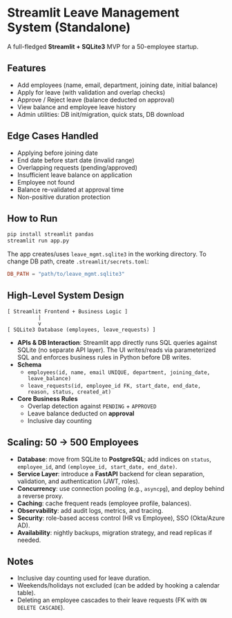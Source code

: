 # Streamlit Leave Management System (Standalone)

A full-fledged **Streamlit + SQLite3** MVP for a 50-employee startup.

## Features
- Add employees (name, email, department, joining date, initial balance)
- Apply for leave (with validation and overlap checks)
- Approve / Reject leave (balance deducted on approval)
- View balance and employee leave history
- Admin utilities: DB init/migration, quick stats, DB download

## Edge Cases Handled
- Applying before joining date
- End date before start date (invalid range)
- Overlapping requests (pending/approved)
- Insufficient leave balance on application
- Employee not found
- Balance re-validated at approval time
- Non-positive duration protection

## How to Run
```bash
pip install streamlit pandas
streamlit run app.py
```
The app creates/uses `leave_mgmt.sqlite3` in the working directory. To change DB path, create `.streamlit/secrets.toml`:
```toml
DB_PATH = "path/to/leave_mgmt.sqlite3"
```

## High-Level System Design
```
[ Streamlit Frontend + Business Logic ]
          |
          v
[ SQLite3 Database (employees, leave_requests) ]
```

- **APIs & DB Interaction**: Streamlit app directly runs SQL queries against SQLite (no separate API layer). The UI writes/reads via parameterized SQL and enforces business rules in Python before DB writes.
- **Schema**
  - `employees(id, name, email UNIQUE, department, joining_date, leave_balance)`
  - `leave_requests(id, employee_id FK, start_date, end_date, reason, status, created_at)`
- **Core Business Rules**
  - Overlap detection against `PENDING` + `APPROVED`
  - Leave balance deducted on **approval**
  - Inclusive day counting

## Scaling: 50 → 500 Employees
- **Database**: move from SQLite to **PostgreSQL**; add indices on `status`, `employee_id`, and `(employee_id, start_date, end_date)`.
- **Service Layer**: introduce a **FastAPI** backend for clean separation, validation, and authentication (JWT, roles).
- **Concurrency**: use connection pooling (e.g., `asyncpg`), and deploy behind a reverse proxy.
- **Caching**: cache frequent reads (employee profile, balances).
- **Observability**: add audit logs, metrics, and tracing.
- **Security**: role-based access control (HR vs Employee), SSO (Okta/Azure AD).
- **Availability**: nightly backups, migration strategy, and read replicas if needed.

## Notes
- Inclusive day counting used for leave duration.
- Weekends/holidays not excluded (can be added by hooking a calendar table).
- Deleting an employee cascades to their leave requests (FK with `ON DELETE CASCADE`).
